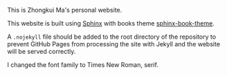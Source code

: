 This is Zhongkui Ma's personal website.

This website is built using [Sphinx](https://www.sphinx-doc.org)
with books theme [sphinx-book-theme](https://sphinx-book-theme.readthedocs.io).

A `.nojekyll` file should be added to the root directory of the repository to prevent GitHub Pages from processing the site with Jekyll and the website will be served correctly.

I changed the font family to Times New Roman, serif.